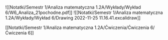 ![[Notatki/Semestr 1/Analiza matematyczna 1.2A/Wykłady/Wykład 6/W6_Analiza_21pochodne.pdf]]
![[Notatki/Semestr 1/Analiza matematyczna 1.2A/Wykłady/Wykład 6/Drawing 2022-11-25 11.16.41.excalidraw]]

[[Notatki/Semestr 1/Analiza matematyczna 1.2A/Ćwiczenia/Ćwiczenia 6/Ćwiczenia 6]]